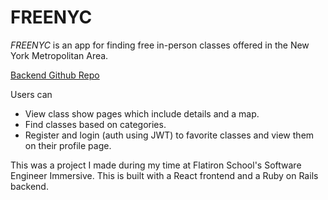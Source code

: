 # FREENYC

*FREENYC* is an app for finding free in-person classes offered in the New York Metropolitan Area.

[Backend Github Repo](https://github.com/peidansauyukjuk/freenyc-backend)

Users can

- View class show pages which include details and a map.
- Find classes based on categories.
- Register and login (auth using JWT) to favorite classes and view them on their profile page.

This was a project I made during my time at Flatiron School's Software Engineer Immersive. This is built with a React frontend and a Ruby on Rails backend.

